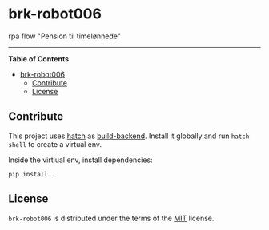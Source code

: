 # brk-robot006

rpa flow "Pension til timelønnede"

-----

**Table of Contents**

- [brk-robot006](#brk-robot006)
  - [Contribute](#contribute)
  - [License](#license)


## Contribute 

This project uses [hatch](https://hatch.pypa.io/latest/) as [build-backend](https://packaging.python.org/en/latest/glossary/#term-Build-Backend). Install it globally and run `hatch shell` to create a virtual env.

Inside the virtiual env, install dependencies:

```console
pip install .
```

## License

`brk-robot006` is distributed under the terms of the [MIT](https://spdx.org/licenses/MIT.html) license.
